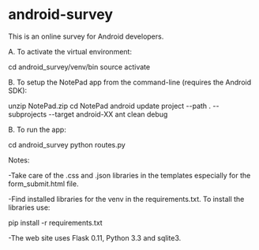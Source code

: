 # android-survey
This is an online survey for Android developers.

A. To activate the virtual environment:

cd android_survey/venv/bin
source activate

B. To setup the NotePad app from the command-line (requires the Android SDK):

unzip NotePad.zip
cd NotePad
android update project --path . --subprojects --target android-XX
ant clean debug

B. To run the app:

cd android_survey
python routes.py


Notes:


-Take care of the .css and .json libraries in the templates especially for the form_submit.html file.

-Find installed libraries for the venv in the requirements.txt. To install the libraries use:

pip install -r requirements.txt

-The web site uses Flask 0.11, Python 3.3 and sqlite3.
